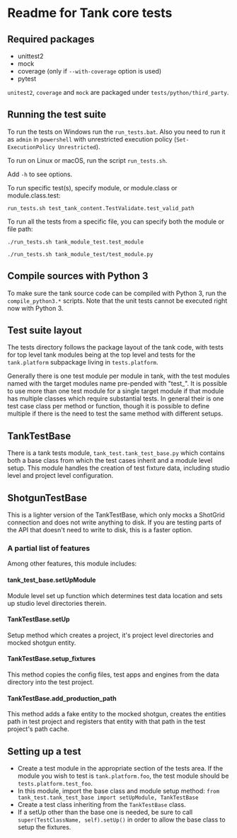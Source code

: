 Readme for Tank core tests
==========================

Required packages
-----------------
* unittest2
* mock
* coverage (only if `--with-coverage` option is used)
* pytest

`unitest2`, `coverage` and `mock` are packaged under `tests/python/third_party`.

Running the test suite
-----------------------
To run the tests on Windows run the `run_tests.bat`. Also you need to run it as `admin` in `powershell`
with unrestricted execution policy (`Set-ExecutionPolicy Unrestricted`).

To run on Linux or macOS, run the script `run_tests.sh`.

Add `-h` to see options.

To run specific test(s), specify module, or module.class or module.class.test:

```shell
run_tests.sh test_tank_content.TestValidate.test_valid_path
```

To run all the tests from a specific file, you can specify both the module or file path:

```shell
./run_tests.sh tank_module_test.test_module
```

```shell
./run_tests.sh tank_module_test/test_module.py
```

Compile sources with Python 3
-----------------------------
To make sure the tank source code can be compiled with Python 3, run the `compile_python3.*` scripts. Note that the unit tests cannot
be executed right now with Python 3.

Test suite layout
-----------------
The tests directory follows the package layout of the tank code, with tests for top level tank modules being at the top
level and tests for the `tank.platform` subpackage living in `tests.platform`.

Generally there is one test module per module in tank, with the test modules named with the target modules name pre-pended with "test_".
It is possible to use more than one test module for a single target module if that module has multiple classes which require substantial tests.
In general their is one test case class per method or function, though it is possible to define multiple if there is the need to test the same method with different setups.

TankTestBase
-------------
There is a tank tests module, `tank_test.tank_test_base.py` which contains both a base class from which the test cases inherit and a module level setup. This module handles the creation of test fixture data, including studio level and project level configuration.

ShotgunTestBase
---------------
This is a lighter version of the TankTestBase, which only mocks a ShotGrid connection and does not write anything to disk. If you are testing parts of the API that doesn't need to write to disk, this is a faster option.

### A partial list of features
Among other features, this module includes:

#### tank_test_base.setUpModule
Module level set up function which determines test data location and sets up studio level directories therein.

#### TankTestBase.setUp
Setup method which creates a project, it's project level directories and mocked shotgun entity.

#### TankTestBase.setup_fixtures
This method copies the config files, test apps and engines from the data directory into the test project.

#### TankTestBase.add_production_path
This method adds a fake entity to the mocked shotgun, creates the entities path in test project and registers that entity with that path in the test project's path cache.

Setting up a test
-----------------
* Create a test module in the appropriate section of the tests area. If the module you wish to test is `tank.platform.foo`, the test module should be `tests.platform.test_foo`.
* In this module, import the base class and module setup method: `from tank_test.tank_test_base import setUpModule, TankTestBase`
* Create a test class inheriting from the `TankTestBase` class.
* If a setUp other than the base one is needed, be sure to call `super(TestClassName, self).setUp()` in order to allow the base class to setup the fixtures.
